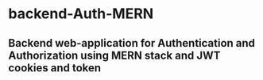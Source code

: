 # backend-Auth-MERN
## Backend web-application for Authentication and Authorization using MERN stack and JWT cookies and token
